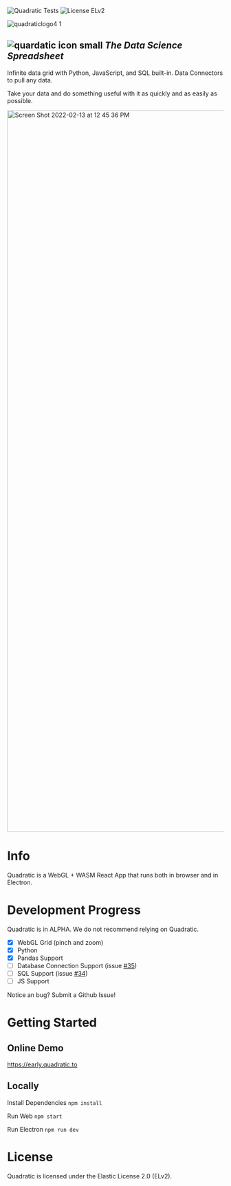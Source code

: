![Quadratic Tests](https://github.com/quadratic-eng/quadratic/actions/workflows/main.yml/badge.svg) ![License ELv2](https://user-images.githubusercontent.com/3479421/162047443-5469b5a7-43e9-4c23-a2fa-3f9e5b2ecfaf.svg)


![quadraticlogo4 1](https://user-images.githubusercontent.com/3479421/162037216-2fea1620-2310-4cfa-96fb-31299195e3a9.png)

![quardatic icon small](https://user-images.githubusercontent.com/3479421/162039117-02f85f2c-e382-4ed8-ac39-64efab17a144.svg)  **_The Data Science Spreadsheet_**
----

Infinite data grid with Python, JavaScript, and SQL built-in. Data Connectors to pull any data.

Take your data and do something useful with it as quickly and as easily as possible.

<img width="1680" alt="Screen Shot 2022-02-13 at 12 45 36 PM" src="https://user-images.githubusercontent.com/3479421/153772038-08865af4-cdc4-4b56-809a-259a89461595.png">

# Info

Quadratic is a WebGL + WASM React App that runs both in browser and in Electron.

# Development Progress

Quadratic is in ALPHA. We do not recommend relying on Quadratic.

- [x] WebGL Grid (pinch and zoom)
- [x] Python
- [x] Pandas Support
- [ ] Database Connection Support (issue [#35](https://github.com/quadratic-eng/quadratic/issues/35))
- [ ] SQL Support (issue [#34](https://github.com/quadratic-eng/quadratic/issues/34))
- [ ] JS Support

Notice an bug? Submit a Github Issue!

# Getting Started

## Online Demo

https://early.quadratic.to

## Locally

Install Dependencies `npm install`

Run Web `npm start`

Run Electron `npm run dev`

# License
Quadratic is licensed under the Elastic License 2.0 (ELv2).
